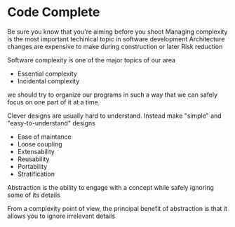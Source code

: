# Code Complete

Be sure you know that you're aiming before you shoot
Managing complexity is the most important techinical topic in software development
Architecture changes are expensive to make during construction or later
Risk reduction

Software complexity is one of the major topics of our area
- Essential complexity
- Incidental complexity

we should try to organize our programs in such a way that we can safely focus on one part of it at a time. 

 Clever designs are usually hard to understand. Instead make "simple" and "easy-to-understand" designs

 - Ease of maintance
 - Loose coupling
 - Extensability
 - Reusability
 - Portability
 - Stratification

 Abstraction is the ability to engage with a concept while safely ignoring some of its details

 From a complexity point of view, the principal benefit of abstraction is that it allows you to ignore irrelevant details